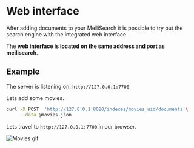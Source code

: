 # Web interface

After adding documents to your MeiliSearch it is possible to try out the search engine with the integrated web interface.

The **web interface is located on the same address and port as meilisearch**.

## Example

The server is listening on: `http://127.0.0.1:7700`.

Lets add some movies.

```bash
curl -X POST  'http://127.0.0.1:8080/indexes/movies_uid/documents'\
     --data @movies.json
```

Lets travel to `http://127.0.0.1:7700` in our browser.

![Movies gif](/movies_web_2.gif)
